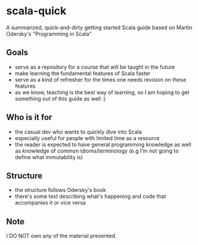 # scala-quick

A summarized, quick-and-dirty getting started Scala guide based on Martin Odersky's "Programming in Scala"

## Goals

- serve as a repository for a course that will be taught in the future
- make learning the fundamental features of Scala faster
- serve as a kind of refresher for the times one needs revision on these
features
- as we know, teaching is the best way of learning, so I am hoping to get
something out of this guide as well :)


## Who is it for

- the casual dev who wants to quickly dive into Scala
- especially useful for people with limited time as a resource
- the reader is expected to have general programming knowledge as well as
knowledge of common idioms/terminology (e.g I'm not going to define what immutability is)


## Structure

- the structure follows Odersky's book
- there's some text describing what's happening and code that accompanies it or vice versa

## Note

I DO NOT own any of the material presented.


